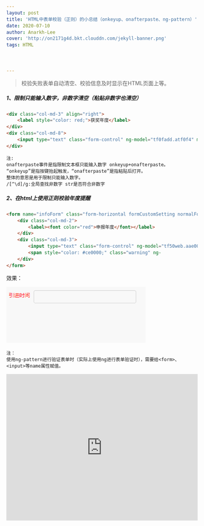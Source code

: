 ```yaml
---
layout: post
title: 'HTML中表单校验（正则）的小总结（onkeyup、onafterpaste、ng-pattern）'
date: 2020-07-10
author: Anarkh-Lee
cover: 'http://on2171g4d.bkt.clouddn.com/jekyll-banner.png'
tags: HTML



---
```


> 校验失败表单自动清空、校验信息及时显示在HTML页面上等。

##### 1、限制只能输入数字，非数字清空（粘贴非数字也清空）

```html
<div class="col-md-3" align="right">
	<label style="color: red;">获奖年度</label>
</div>
<div class="col-md-8">
	<input type="text" class="form-control" ng-model="tf0fadd.atf0f4" maxlength="4" 			onkeyup="this.value=this.value.replace(/[^\d]/g,'') " 						      		  onafterpaste="this.value=this.value.replace(/[^\d]/g,'') ">
</div>
```

```
注:
onafterpaste事件是指限制文本框只能输入数字 onkeyup+onafterpaste。
“onkeyup”是指按键抬起触发，“onafterpaste”是指粘贴后打开。
整体的意思是用于限制只能输入数字。
/[^\d]/g:全局查找非数字 str是否符合非数字
```

##### 2、在html上使用正则校验年度提醒

```html
<form name="infoForm" class="form-horizontal formCustomSetting normalForm">
	<div class="col-md-2">
		<label><font color="red">申报年度</font></label>
	</div>
	<div class="col-md-3">
		<input type="text" class="form-control" ng-model="tf50web.aae001"  name="aae001" 			ng-pattern="/^(19\d{2}|20\d{2}|2100)$/" maxlength="4" />
		<span style="color: #ce0000;" class="warning" ng-							    			show="infoForm.aae001.$error.pattern">年度格式如2018</span>
	</div>
</form>
```

效果：

![](.\img\HTMLcheck.gif)

```
注：
使用ng-pattern进行验证表单时（实际上使用ng进行表单验证时），需要给<form>、<input>等name属性赋值。
```

<iframe type="text/html" width="100%" height="385" src="http://www.youtube.com/embed/gfmjMWjn-Xg" frameborder="0"></iframe>